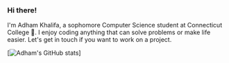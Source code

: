 ### Hi there!

I'm Adham Khalifa, a sophomore Computer Science student at Connecticut College 🐫. I enjoy coding anything that can solve problems or make life easier. Let's get in touch if you want to work on a project.


[![Adham's GitHub stats](https://github-readme-stats.vercel.app/api?username=AdhamKhalifa&theme=dark&show_icons=true)]
